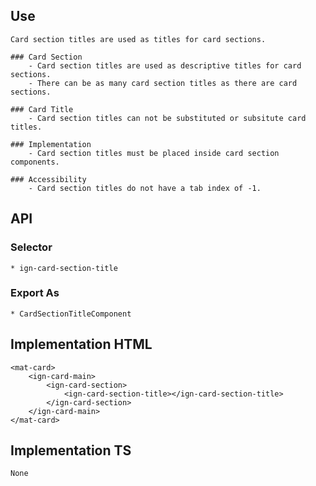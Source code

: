 ## Use 
    Card section titles are used as titles for card sections.

    ### Card Section
        - Card section titles are used as descriptive titles for card sections.
        - There can be as many card section titles as there are card sections. 

    ### Card Title
        - Card section titles can not be substituted or subsitute card titles.

    ### Implementation
        - Card section titles must be placed inside card section components.
    
    ### Accessibility
        - Card section titles do not have a tab index of -1. 


## API 
  ### Selector
    * ign-card-section-title
  
  ### Export As
    * CardSectionTitleComponent


## Implementation HTML
    <mat-card>
        <ign-card-main>
            <ign-card-section>
                <ign-card-section-title></ign-card-section-title>
            </ign-card-section>
        </ign-card-main>
    </mat-card>


## Implementation TS
    None